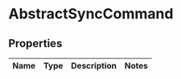 # AbstractSyncCommand

## Properties
Name | Type | Description | Notes
------------ | ------------- | ------------- | -------------
